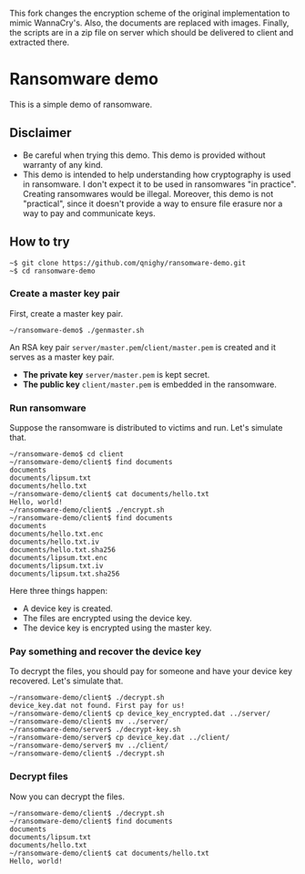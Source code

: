 This fork changes the encryption scheme of the original implementation to mimic WannaCry's.
Also, the documents are replaced with images.
Finally, the scripts are in a zip file on server which should be delivered to client and extracted there.



# Ransomware demo

This is a simple demo of ransomware.

## Disclaimer

- Be careful when trying this demo. This demo is provided without warranty of any kind.
- This demo is intended to help understanding how cryptography is used in ransomware. I don't expect it to be used in ransomwares "in practice". Creating ransomwares would be illegal. Moreover, this demo is not "practical", since it doesn't provide a way to ensure file erasure nor a way to pay and communicate keys.

## How to try

```
~$ git clone https://github.com/qnighy/ransomware-demo.git
~$ cd ransomware-demo
```

### Create a master key pair

First, create a master key pair.

```
~/ransomware-demo$ ./genmaster.sh
```

An RSA key pair `server/master.pem`/`client/master.pem` is created and it serves as a master key pair.

- **The private key** `server/master.pem` is kept secret.
- **The public key** `client/master.pem` is embedded in the ransomware.

### Run ransomware

Suppose the ransomware is distributed to victims and run. Let's simulate that.

```
~/ransomware-demo$ cd client
~/ransomware-demo/client$ find documents
documents
documents/lipsum.txt
documents/hello.txt
~/ransomware-demo/client$ cat documents/hello.txt
Hello, world!
~/ransomware-demo/client$ ./encrypt.sh
~/ransomware-demo/client$ find documents
documents
documents/hello.txt.enc
documents/hello.txt.iv
documents/hello.txt.sha256
documents/lipsum.txt.enc
documents/lipsum.txt.iv
documents/lipsum.txt.sha256
```

Here three things happen:

- A device key is created.
- The files are encrypted using the device key.
- The device key is encrypted using the master key.

### Pay something and recover the device key

To decrypt the files, you should pay for someone and have your device key recovered. Let's simulate that.

```
~/ransomware-demo/client$ ./decrypt.sh
device_key.dat not found. First pay for us!
~/ransomware-demo/client$ cp device_key_encrypted.dat ../server/
~/ransomware-demo/client$ mv ../server/
~/ransomware-demo/server$ ./decrypt-key.sh
~/ransomware-demo/server$ cp device_key.dat ../client/
~/ransomware-demo/server$ mv ../client/
~/ransomware-demo/client$ ./decrypt.sh
```

### Decrypt files

Now you can decrypt the files.

```
~/ransomware-demo/client$ ./decrypt.sh
~/ransomware-demo/client$ find documents
documents
documents/lipsum.txt
documents/hello.txt
~/ransomware-demo/client$ cat documents/hello.txt
Hello, world!
```
